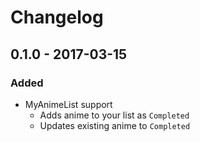 # Changelog

## 0.1.0 - 2017-03-15
### Added
- MyAnimeList support
    - Adds anime to your list as `Completed`
    - Updates existing anime to `Completed`
